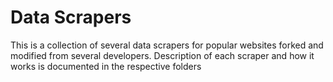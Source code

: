 # Data Scrapers
This is a collection of several data scrapers for popular websites forked and modified from several developers.
Description of each scraper and how it works is documented in the respective folders
